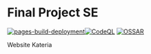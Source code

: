 # Final Project SE

[![pages-build-deployment](https://github.com/StevanusO/SE-Kelompok-16/actions/workflows/pages/pages-build-deployment/badge.svg)](https://github.com/StevanusO/SE-Kelompok-16/actions/workflows/pages/pages-build-deployment)[![CodeQL](https://github.com/StevanusO/SE-Kelompok-16/actions/workflows/codeql.yml/badge.svg)](https://github.com/StevanusO/SE-Kelompok-16/actions/workflows/codeql.yml) [![OSSAR](https://github.com/StevanusO/SE-Kelompok-16/actions/workflows/ossar.yml/badge.svg)](https://github.com/StevanusO/SE-Kelompok-16/actions/workflows/ossar.yml)

Website Kateria
